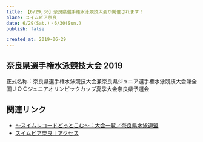```yaml
---
title: 【6/29,30】奈良県選手権水泳競技大会が開催されます！
place: スイムピア奈良
date: 6/29(Sat.)・6/30(Sun.)
publish: false

created_at: 2019-06-29
---
```


## 奈良県選手権水泳競技大会 2019

正式名称：奈良県選手権水泳競技大会兼奈良県ジュニア選手権水泳競技大会兼全国ＪＯＣジュニアオリンピックカップ夏季大会奈良県予選会

## 関連リンク
- [～スイムレコードどっとこむ～：大会一覧／奈良県水泳連盟](http://www.swim-record.com/taikai/19/29.html)
- [スイムピア奈良｜アクセス](http://swimpia.com/access.html)
